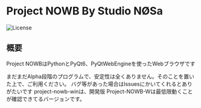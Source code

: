 # Project NOWB By Studio NØSa

![License](https://img.shields.io/badge/license-MIT-blue.svg)

## 概要
Project NOWBはPythonとPyQt6、PyQtWebEngineを使ったWebブラウザです

まだまだAlpha段階のプログラムで、安定性は全くありません。そのことを置いた上で、ご利用ください。
バグ等があった場合はIssuesにかいてくれるとありがたいです
project-nowb-winは、開発版
Project-NOWB-Wは最低限動くことが確認できてるバージョンです。